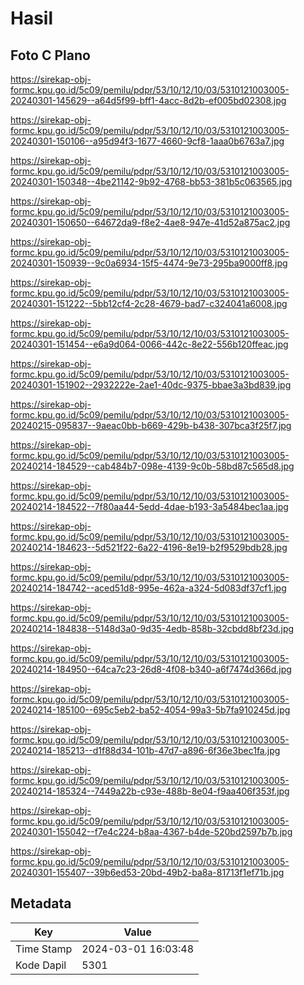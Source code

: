 # Hasil

## Foto C Plano

https://sirekap-obj-formc.kpu.go.id/5c09/pemilu/pdpr/53/10/12/10/03/5310121003005-20240301-145629--a64d5f99-bff1-4acc-8d2b-ef005bd02308.jpg

https://sirekap-obj-formc.kpu.go.id/5c09/pemilu/pdpr/53/10/12/10/03/5310121003005-20240301-150106--a95d94f3-1677-4660-9cf8-1aaa0b6763a7.jpg

https://sirekap-obj-formc.kpu.go.id/5c09/pemilu/pdpr/53/10/12/10/03/5310121003005-20240301-150348--4be21142-9b92-4768-bb53-381b5c063565.jpg

https://sirekap-obj-formc.kpu.go.id/5c09/pemilu/pdpr/53/10/12/10/03/5310121003005-20240301-150650--64672da9-f8e2-4ae8-947e-41d52a875ac2.jpg

https://sirekap-obj-formc.kpu.go.id/5c09/pemilu/pdpr/53/10/12/10/03/5310121003005-20240301-150939--9c0a6934-15f5-4474-9e73-295ba9000ff8.jpg

https://sirekap-obj-formc.kpu.go.id/5c09/pemilu/pdpr/53/10/12/10/03/5310121003005-20240301-151222--5bb12cf4-2c28-4679-bad7-c324041a6008.jpg

https://sirekap-obj-formc.kpu.go.id/5c09/pemilu/pdpr/53/10/12/10/03/5310121003005-20240301-151454--e6a9d064-0066-442c-8e22-556b120ffeac.jpg

https://sirekap-obj-formc.kpu.go.id/5c09/pemilu/pdpr/53/10/12/10/03/5310121003005-20240301-151902--2932222e-2ae1-40dc-9375-bbae3a3bd839.jpg

https://sirekap-obj-formc.kpu.go.id/5c09/pemilu/pdpr/53/10/12/10/03/5310121003005-20240215-095837--9aeac0bb-b669-429b-b438-307bca3f25f7.jpg

https://sirekap-obj-formc.kpu.go.id/5c09/pemilu/pdpr/53/10/12/10/03/5310121003005-20240214-184529--cab484b7-098e-4139-9c0b-58bd87c565d8.jpg

https://sirekap-obj-formc.kpu.go.id/5c09/pemilu/pdpr/53/10/12/10/03/5310121003005-20240214-184522--7f80aa44-5edd-4dae-b193-3a5484bec1aa.jpg

https://sirekap-obj-formc.kpu.go.id/5c09/pemilu/pdpr/53/10/12/10/03/5310121003005-20240214-184623--5d521f22-6a22-4196-8e19-b2f9529bdb28.jpg

https://sirekap-obj-formc.kpu.go.id/5c09/pemilu/pdpr/53/10/12/10/03/5310121003005-20240214-184742--aced51d8-995e-462a-a324-5d083df37cf1.jpg

https://sirekap-obj-formc.kpu.go.id/5c09/pemilu/pdpr/53/10/12/10/03/5310121003005-20240214-184838--5148d3a0-9d35-4edb-858b-32cbdd8bf23d.jpg

https://sirekap-obj-formc.kpu.go.id/5c09/pemilu/pdpr/53/10/12/10/03/5310121003005-20240214-184950--64ca7c23-26d8-4f08-b340-a6f7474d366d.jpg

https://sirekap-obj-formc.kpu.go.id/5c09/pemilu/pdpr/53/10/12/10/03/5310121003005-20240214-185100--695c5eb2-ba52-4054-99a3-5b7fa910245d.jpg

https://sirekap-obj-formc.kpu.go.id/5c09/pemilu/pdpr/53/10/12/10/03/5310121003005-20240214-185213--d1f88d34-101b-47d7-a896-6f36e3bec1fa.jpg

https://sirekap-obj-formc.kpu.go.id/5c09/pemilu/pdpr/53/10/12/10/03/5310121003005-20240214-185324--7449a22b-c93e-488b-8e04-f9aa406f353f.jpg

https://sirekap-obj-formc.kpu.go.id/5c09/pemilu/pdpr/53/10/12/10/03/5310121003005-20240301-155042--f7e4c224-b8aa-4367-b4de-520bd2597b7b.jpg

https://sirekap-obj-formc.kpu.go.id/5c09/pemilu/pdpr/53/10/12/10/03/5310121003005-20240301-155407--39b6ed53-20bd-49b2-ba8a-81713f1ef71b.jpg


## Metadata

| Key        | Value               |
| ---------- | ------------------- |
| Time Stamp | 2024-03-01 16:03:48 |
| Kode Dapil | 5301                |



